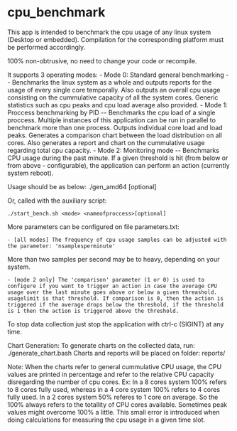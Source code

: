 # cpu_benchmark

This app is intended to benchmark the cpu usage of any linux system (Desktop or embedded). Compilation for the corresponding platform must be performed accordingly.

100% non-obtrusive, no need to change your code or recompile. 

It supports 3 operating modes:
	- Mode 0: Standard general benchmarking -- Benchmarks the linux system as a whole and outputs reports for the usage of every single core temporally. Also outputs an overall cpu usage consisting on the cummulative capacity of all the system cores. Generic statistics such as cpu peaks and cpu load average also provided.
	- Mode 1: Proccess benchmarking by PID -- Benchmarks the cpu load of a single proccess. Multiple instances of this application can be run in parallel to benchmark more than one process. Outputs individual core load and load peaks. Generates a comparison chart between the load distribution on all cores. Also generates a report and chart on the cummulative usage regarding total cpu capacity.
	- Mode 2: Monitoring mode -- Benchmarks CPU usage during the past minute. If a given threshold is hit (from below or from above - configurable), the application can perform an action (currently system reboot).


Usage should be as below:
	./gen_amd64 <mode> <pid>[optional]

Or, called with the auxiliary script:

	./start_bench.sh <mode> <nameofproccess>[optional]

More parameters can be configured on file parameters.txt:

	- [all modes] The frequency of cpu usage samples can be adjusted with the parameter: 'nsamplesperminute'
More than two samples per second may be to heavy, depending on your system.
	
	- [mode 2 only] The 'comparison' parameter (1 or 0) is used to configure if you want to trigger an action in case the average CPU usage over the last minute goes above or below a given threashold. usagelimit is that threshold. If comparison is 0, then the action is triggered if the average drops below the threshold, if the threshold is 1 then the action is triggered above the threshold.

To stop data collection just stop the application with ctrl-c (SIGINT) at any time.

Chart Generation:
	To generate charts on the collected data, run:
	./generate_chart.bash
	Charts and reports will be placed on folder: reports/


Note: When the charts refer to general cummulative CPU usage, the CPU values are printed in percentage and refer to the relative CPU capacity disregarding the number of cpu cores. Ex: In a 8 cores system 100% refers to 8 cores fully used, whereas in a 4 core system 100% refers to 4 cores fully used. In a 2 cores system 50% referes to 1 core on average. So the 100% always refers to the totallity of CPU cores available.
Sometimes peak values might overcome 100% a little. This small error is introduced when doing calculations for measuring the cpu usage in a given time slot.

